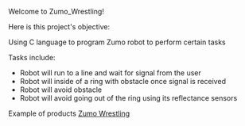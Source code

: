 Welcome to Zumo_Wrestling!

Here is this project's objective:

Using C language to program Zumo robot to perform certain tasks 

Tasks include: 
* Robot will run to a line and wait for signal from the user
* Robot will inside of a ring with obstacle once signal is received 
* Robot will avoid obstacle 
* Robot will avoid going out of the ring using its reflectance sensors

Example of products
[Zumo Wrestling](https://www.youtube.com/watch?v=GV9WpuOOON8&ab_channel=ErichStyger)
